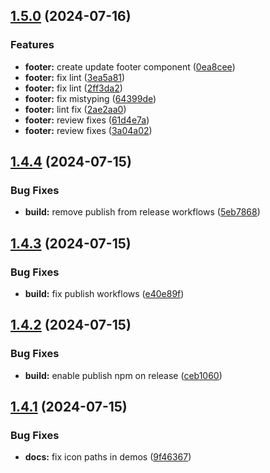 ## [1.5.0](https://github.com/acronis/ui-component-library/compare/v1.4.4...v1.5.0) (2024-07-16)


### Features

* **footer:** create update footer component ([0ea8cee](https://github.com/acronis/ui-component-library/commit/0ea8cee6b6185688f9be03326f2dcb46afbf2699))
* **footer:** fix lint ([3ea5a81](https://github.com/acronis/ui-component-library/commit/3ea5a810534cf590a744989071763edeb55567cc))
* **footer:** fix lint ([2ff3da2](https://github.com/acronis/ui-component-library/commit/2ff3da2cde392571d41418132e874a0158c7d95a))
* **footer:** fix mistyping ([64399de](https://github.com/acronis/ui-component-library/commit/64399de3be8df3ae539a476d3e6e60f61ae7b88f))
* **footer:** lint fix ([2ae2aa0](https://github.com/acronis/ui-component-library/commit/2ae2aa080fd9063973ff4136973cd3eaafc0c272))
* **footer:** review fixes ([61d4e7a](https://github.com/acronis/ui-component-library/commit/61d4e7a850e7689f7add0f772ffa138c74e1f492))
* **footer:** review fixes ([3a04a02](https://github.com/acronis/ui-component-library/commit/3a04a028d81ed8750d12b96fd4e9fe773d7fdab5))

## [1.4.4](https://github.com/acronis/ui-component-library/compare/v1.4.3...v1.4.4) (2024-07-15)


### Bug Fixes

* **build:** remove publish from release workflows ([5eb7868](https://github.com/acronis/ui-component-library/commit/5eb7868c168c570de85c051f298ec66571788dd5))

## [1.4.3](https://github.com/acronis/ui-component-library/compare/v1.4.2...v1.4.3) (2024-07-15)


### Bug Fixes

* **build:** fix publish workflows ([e40e89f](https://github.com/acronis/ui-component-library/commit/e40e89f0078d48e2ce1ef69f2e1d04a8a3ebbecf))

## [1.4.2](https://github.com/acronis/ui-component-library/compare/v1.4.1...v1.4.2) (2024-07-15)


### Bug Fixes

* **build:** enable publish npm on release ([ceb1060](https://github.com/acronis/ui-component-library/commit/ceb10605daa6568e9559f38e3e0e60be347e1d12))

## [1.4.1](https://github.com/acronis/ui-component-library/compare/v1.4.0...v1.4.1) (2024-07-15)


### Bug Fixes

* **docs:** fix icon paths in demos ([9f46367](https://github.com/acronis/ui-component-library/commit/9f46367d9276dbac60f5b4bb4acf5a4c3d948f9a))

